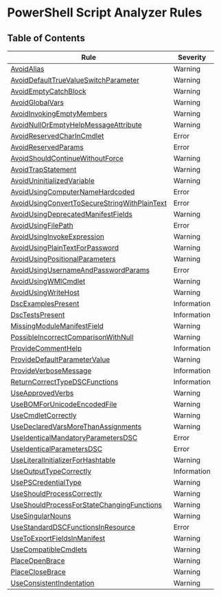 # PowerShell Script Analyzer Rules
## Table of Contents

| Rule | Severity |
|------|----------------------------------|
|[AvoidAlias](./AvoidAlias.md) | Warning |
|[AvoidDefaultTrueValueSwitchParameter](./AvoidDefaultTrueValueSwitchParameter.md) | Warning|
|[AvoidEmptyCatchBlock](./AvoidEmptyCatchBlock.md) | Warning|
|[AvoidGlobalVars](./AvoidGlobalVars.md) | Warning|
|[AvoidInvokingEmptyMembers](./AvoidInvokingEmptyMembers.md) | Warning|
|[AvoidNullOrEmptyHelpMessageAttribute](./AvoidNullOrEmptyHelpMessageAttribute.md) | Warning|
|[AvoidReservedCharInCmdlet](./AvoidReservedCharInCmdlet.md) | Error |
|[AvoidReservedParams](./AvoidReservedParams.md) | Error |
|[AvoidShouldContinueWithoutForce](./AvoidShouldContinueWithoutForce.md) | Warning|
|[AvoidTrapStatement](./AvoidTrapStatement.md) | Warning|
|[AvoidUninitializedVariable](./AvoidUninitializedVariable.md) | Warning|
|[AvoidUsingComputerNameHardcoded](./AvoidUsingComputerNameHardcoded.md) | Error |
|[AvoidUsingConvertToSecureStringWithPlainText](./AvoidUsingConvertToSecureStringWithPlainText.md) | Error |
|[AvoidUsingDeprecatedManifestFields](./AvoidUsingDeprecatedManifestFields.md) | Warning|
|[AvoidUsingFilePath](./AvoidUsingFilePath.md) | Error |
|[AvoidUsingInvokeExpression](./AvoidUsingInvokeExpression.md) | Warning|
|[AvoidUsingPlainTextForPassword](./AvoidUsingPlainTextForPassword.md) | Warning|
|[AvoidUsingPositionalParameters](./AvoidUsingPositionalParameters.md) | Warning|
|[AvoidUsingUsernameAndPasswordParams](./AvoidUsingUsernameAndPasswordParams.md) | Error |
|[AvoidUsingWMICmdlet](./AvoidUsingWMICmdlet.md) | Warning|
|[AvoidUsingWriteHost](./AvoidUsingWriteHost.md) | Warning|
|[DscExamplesPresent](./DscExamplesPresent.md) | Information |
|[DscTestsPresent](./DscTestsPresent.md) | Information |
|[MissingModuleManifestField](./MissingModuleManifestField.md) | Warning|
|[PossibleIncorrectComparisonWithNull](./PossibleIncorrectComparisonWithNull.md) | Warning|
|[ProvideCommentHelp](./ProvideCommentHelp.md) | Information|
|[ProvideDefaultParameterValue](./ProvideDefaultParameterValue.md) | Warning|
|[ProvideVerboseMessage](./ProvideVerboseMessage.md) | Information |
|[ReturnCorrectTypeDSCFunctions](./ReturnCorrectTypeDSCFunctions.md) | Information |
|[UseApprovedVerbs](./UseApprovedVerbs.md) | Warning|
|[UseBOMForUnicodeEncodedFile](./UseBOMForUnicodeEncodedFile.md) | Warning|
|[UseCmdletCorrectly](./UseCmdletCorrectly.md) | Warning|
|[UseDeclaredVarsMoreThanAssignments](./UseDeclaredVarsMoreThanAssignments.md) | Warning|
|[UseIdenticalMandatoryParametersDSC](./UseIdenticalMandatoryParametersDSC.md) | Error |
|[UseIdenticalParametersDSC](./UseIdenticalParametersDSC.md) | Error |
|[UseLiteralInitializerForHashtable](./UseLiteralInitializerForHashtable.md) | Warning |
|[UseOutputTypeCorrectly](./UseOutputTypeCorrectly.md) | Information|
|[UsePSCredentialType](./UsePSCredentialType.md) | Warning|
|[UseShouldProcessCorrectly](./UseShouldProcessCorrectly.md) | Warning|
|[UseShouldProcessForStateChangingFunctions](./UseShouldProcessForStateChangingFunctions.md) | Warning|
|[UseSingularNouns](./UseSingularNouns.md) | Warning|
|[UseStandardDSCFunctionsInResource](./UseStandardDSCFunctionsInResource.md) | Error |
|[UseToExportFieldsInManifest](./UseToExportFieldsInManifest.md) | Warning|
|[UseCompatibleCmdlets](./UseCompatibleCmdlets.md) | Warning|
|[PlaceOpenBrace](./PlaceOpenBrace.md) | Warning|
|[PlaceCloseBrace](./PlaceCloseBrace.md) | Warning|
|[UseConsistentIndentation](./UseConsistentIndentation.md) | Warning|